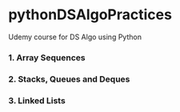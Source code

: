 # pythonDSAlgoPractices
Udemy course for DS Algo using Python

### 1. Array Sequences
### 2. Stacks, Queues and Deques
### 3. Linked Lists